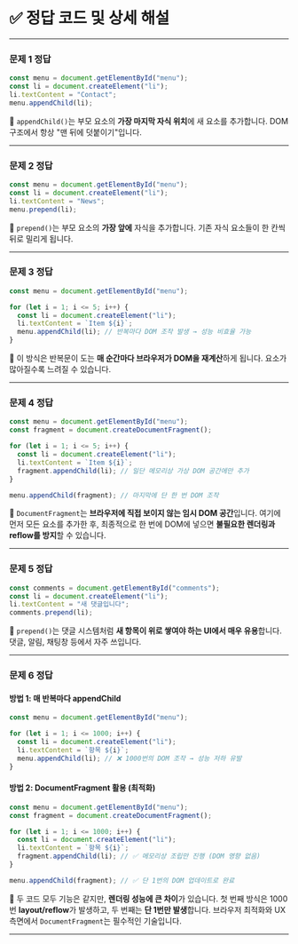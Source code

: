 # ✅ 정답 코드 및 상세 해설

---

### 문제 1 정답

```js
const menu = document.getElementById("menu");
const li = document.createElement("li");
li.textContent = "Contact";
menu.appendChild(li);
```

📌 `appendChild()`는 부모 요소의 **가장 마지막 자식 위치**에 새 요소를 추가합니다. DOM 구조에서 항상 "맨 뒤에 덧붙이기"입니다.

---

### 문제 2 정답

```js
const menu = document.getElementById("menu");
const li = document.createElement("li");
li.textContent = "News";
menu.prepend(li);
```

📌 `prepend()`는 부모 요소의 **가장 앞에** 자식을 추가합니다. 기존 자식 요소들이 한 칸씩 뒤로 밀리게 됩니다.

---

### 문제 3 정답

```js
const menu = document.getElementById("menu");

for (let i = 1; i <= 5; i++) {
  const li = document.createElement("li");
  li.textContent = `Item ${i}`;
  menu.appendChild(li); // 반복마다 DOM 조작 발생 → 성능 비효율 가능
}
```

📌 이 방식은 반복문이 도는 **매 순간마다 브라우저가 DOM을 재계산**하게 됩니다. 요소가 많아질수록 느려질 수 있습니다.

---

### 문제 4 정답

```js
const menu = document.getElementById("menu");
const fragment = document.createDocumentFragment();

for (let i = 1; i <= 5; i++) {
  const li = document.createElement("li");
  li.textContent = `Item ${i}`;
  fragment.appendChild(li); // 일단 메모리상 가상 DOM 공간에만 추가
}

menu.appendChild(fragment); // 마지막에 단 한 번 DOM 조작
```

📌 `DocumentFragment`는 **브라우저에 직접 보이지 않는 임시 DOM 공간**입니다. 여기에 먼저 모든 요소를 추가한 후, 최종적으로 한 번에 DOM에 넣으면 **불필요한 렌더링과 reflow를 방지**할 수 있습니다.

---

### 문제 5 정답

```js
const comments = document.getElementById("comments");
const li = document.createElement("li");
li.textContent = "새 댓글입니다";
comments.prepend(li);
```

📌 `prepend()`는 댓글 시스템처럼 **새 항목이 위로 쌓여야 하는 UI에서 매우 유용**합니다. 댓글, 알림, 채팅창 등에서 자주 쓰입니다.

---

### 문제 6 정답

#### 방법 1: 매 반복마다 appendChild

```js
const menu = document.getElementById("menu");

for (let i = 1; i <= 1000; i++) {
  const li = document.createElement("li");
  li.textContent = `항목 ${i}`;
  menu.appendChild(li); // ❌ 1000번의 DOM 조작 → 성능 저하 유발
}
```

#### 방법 2: DocumentFragment 활용 (최적화)

```js
const menu = document.getElementById("menu");
const fragment = document.createDocumentFragment();

for (let i = 1; i <= 1000; i++) {
  const li = document.createElement("li");
  li.textContent = `항목 ${i}`;
  fragment.appendChild(li); // ✅ 메모리상 조립만 진행 (DOM 영향 없음)
}

menu.appendChild(fragment); // ✅ 단 1번의 DOM 업데이트로 완료
```

📌 두 코드 모두 기능은 같지만, **렌더링 성능에 큰 차이**가 있습니다.
첫 번째 방식은 1000번 **layout/reflow**가 발생하고, 두 번째는 **단 1번만 발생**합니다.
브라우저 최적화와 UX 측면에서 `DocumentFragment`는 필수적인 기술입니다.

---
